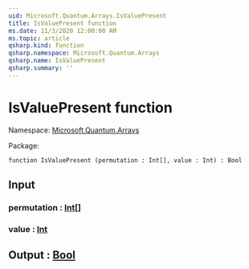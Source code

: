```yaml
---
uid: Microsoft.Quantum.Arrays.IsValuePresent
title: IsValuePresent function
ms.date: 11/3/2020 12:00:00 AM
ms.topic: article
qsharp.kind: function
qsharp.namespace: Microsoft.Quantum.Arrays
qsharp.name: IsValuePresent
qsharp.summary: ''
---
```


# IsValuePresent function

Namespace: [Microsoft.Quantum.Arrays](xref:Microsoft.Quantum.Arrays)

Package: [](https://nuget.org/packages/)




```qsharp
function IsValuePresent (permutation : Int[], value : Int) : Bool
```


## Input

### permutation : [Int](xref:microsoft.quantum.lang-ref.int)[]




### value : [Int](xref:microsoft.quantum.lang-ref.int)





## Output : [Bool](xref:microsoft.quantum.lang-ref.bool)

